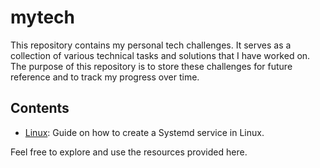 # mytech

This repository contains my personal tech challenges. It serves as a collection of various technical tasks and solutions that I have worked on. The purpose of this repository is to store these challenges for future reference and to track my progress over time.

## Contents

- [Linux](Linux/CreatingServices.md): Guide on how to create a Systemd service in Linux.

Feel free to explore and use the resources provided here.
